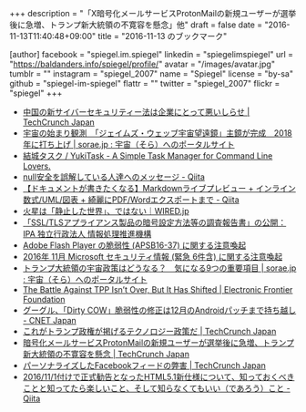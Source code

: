 +++
description = "「X暗号化メールサービスProtonMailの新規ユーザーが選挙後に急増、トランプ新大統領の不寛容を懸念」他"
draft = false
date = "2016-11-13T11:40:48+09:00"
title = "2016-11-13 のブックマーク"

[author]
  facebook = "spiegel.im.spiegel"
  linkedin = "spiegelimspiegel"
  url = "https://baldanders.info/spiegel/profile/"
  avatar = "/images/avatar.jpg"
  tumblr = ""
  instagram = "spiegel_2007"
  name = "Spiegel"
  license = "by-sa"
  github = "spiegel-im-spiegel"
  flattr = ""
  twitter = "spiegel_2007"
  flickr = "spiegel"
+++

- [中国の新サイバーセキュリティー法は企業にとって悪いしらせ | TechCrunch Japan](http://jp.techcrunch.com/2016/11/08/20161106chinas-new-cybersecurity-law-is-bad-news-for-business/)
- [宇宙の始まり観測　「ジェイムズ・ウェッブ宇宙望遠鏡」主鏡が完成　2018年に打ち上げ | sorae.jp : 宇宙（そら）へのポータルサイト](http://sorae.jp/10/2016_11_08_nasa.htmlhttp://sorae.jp/10/2016_11_08_nasa.html)
- [結城タスク / YukiTask - A Simple Task Manager for Command Line Lovers.](http://yukitask.textfile.org/)
- [null安全を誤解している人達へのメッセージ - Qiita](http://qiita.com/omochimetaru/items/ee29d4c6eb0d78f02b15)
- [【ドキュメントが書きたくなる】Markdownライブプレビュー + インライン数式/UML/図表 + 綺麗にPDF/Wordエクスポートまで - Qiita](http://qiita.com/tomo_makes/items/da4e8fe7d8cf168b545f)
- [火星は「静止した世界」、ではない｜WIRED.jp](http://wired.jp/2016/11/08/weather-patterns-mars/)
- [「SSL/TLSアプライアンス製品の暗号設定方法等の調査報告書」の公開：IPA 独立行政法人 情報処理推進機構](http://www.ipa.go.jp/security/fy28/reports/crypto_survey/index.html)
- [Adobe Flash Player の脆弱性 (APSB16-37) に関する注意喚起](https://www.jpcert.or.jp/at/2016/at160045.html)
- [2016年 11月 Microsoft セキュリティ情報 (緊急 6件含) に関する注意喚起](https://www.jpcert.or.jp/at/2016/at160046.html)
- [トランプ大統領の宇宙政策はどうなる？　気になる9つの重要項目 | sorae.jp : 宇宙（そら）へのポータルサイト](http://sorae.jp/030201/2016_11_10_t.html)
- [The Battle Against TPP Isn’t Over, But It Has Shifted | Electronic Frontier Foundation](https://www.eff.org/deeplinks/2016/11/battle-against-tpp-isnt-over-it-has-shifted)
- [グーグル、「Dirty COW」脆弱性の修正は12月のAndroidパッチまで持ち越し - CNET Japan](http://japan.cnet.com/news/service/35091941/)
- [これがトランプ政権が掲げるテクノロジー政策だ | TechCrunch Japan](http://jp.techcrunch.com/2016/11/11/20161109trump-policies/)
- [暗号化メールサービスProtonMailの新規ユーザーが選挙後に急増、トランプ新大統領の不寛容を懸念 | TechCrunch Japan](http://jp.techcrunch.com/2016/11/12/20161111signups-for-encrypted-mail-client-protonmail-double-after-election/)
- [パーソナライズしたFacebookフィードの弊害 | TechCrunch Japan](http://jp.techcrunch.com/2016/11/11/20161109rigged/)
- [2016/11/1付けで正式勧告となったHTML5.1新仕様について、知っておくべきことと知ってたら楽しいこと、そして知らなくてもいい（であろう）こと - Qiita](http://qiita.com/kyoyababa/items/676d18e2692c43551867)
